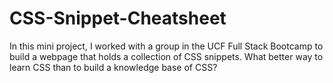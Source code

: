 # CSS-Snippet-Cheatsheet
In this mini project, I worked with a group in the UCF Full Stack Bootcamp to build a webpage that holds a collection of CSS snippets. What better way to learn CSS than to build a knowledge base of CSS?

